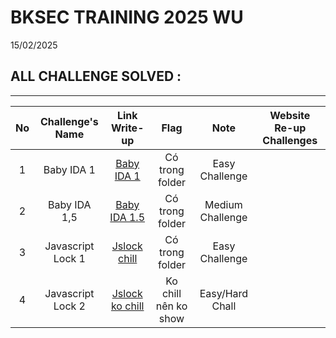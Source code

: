 # BKSEC TRAINING 2025 WU
15/02/2025
## ALL CHALLENGE SOLVED :
---
| No |   Challenge's Name  |                Link Write-up                 |       Flag         |     Note       | Website Re-up Challenges |
|:--:|:-------------------:|:--------------------------------------------:|:------------------:|:--------------:|:------------------------:|
| 1  |    Baby IDA 1       |   [Baby IDA 1](./baby_ida_1)                 |Có trong folder     |Easy Challenge  |                          |
| 2  |    Baby IDA 1,5     | [Baby IDA 1.5](./baby_ida_1,5)               |Có trong folder     |Medium Challenge|                          |                          
| 3  |  Javascript Lock 1  | [Jslock chill](./jslock_chill)               |Có trong folder     |Easy Challenge  |                          |
| 4  |  Javascript Lock 2  | [Jslock ko chill](./jslock_ko_chill(jslock2))|Ko chill nên ko show|Easy/Hard Chall |                          |
